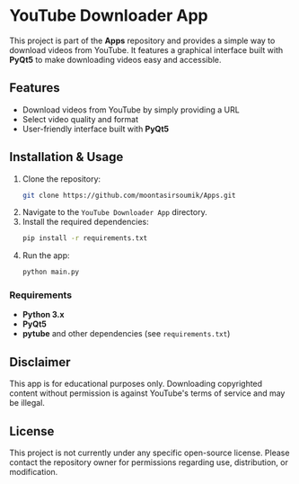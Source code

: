 # YouTube Downloader App

This project is part of the **Apps** repository and provides a simple way to download videos from YouTube. It features a graphical interface built with **PyQt5** to make downloading videos easy and accessible.

## Features
- Download videos from YouTube by simply providing a URL
- Select video quality and format
- User-friendly interface built with **PyQt5**

## Installation & Usage
1. Clone the repository:
   ```sh
   git clone https://github.com/moontasirsoumik/Apps.git
   ```
2. Navigate to the `YouTube Downloader App` directory.
3. Install the required dependencies:
   ```sh
   pip install -r requirements.txt
   ```
4. Run the app:
   ```sh
   python main.py
   ```

### Requirements
- **Python 3.x**
- **PyQt5**
- **pytube** and other dependencies (see `requirements.txt`)

## Disclaimer
This app is for educational purposes only. Downloading copyrighted content without permission is against YouTube's terms of service and may be illegal.

## License
This project is not currently under any specific open-source license. Please contact the repository owner for permissions regarding use, distribution, or modification.
